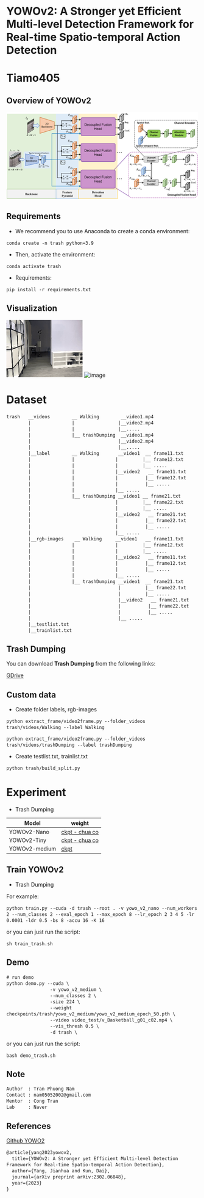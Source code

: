 # YOWOv2: A Stronger yet Efficient Multi-level Detection Framework for Real-time Spatio-temporal Action Detection
# Tiamo405
## Overview of YOWOv2
![image](./img_files/yowov2.png)
## 

## Requirements
- We recommend you to use Anaconda to create a conda environment:
```Shell
conda create -n trash python=3.9
```

- Then, activate the environment:
```Shell
conda activate trash
```

- Requirements:
```Shell
pip install -r requirements.txt 
```

## Visualization

![image](./img_files/trash_0001.gif)
![image](./img_files/Walking_0000.gif)

# Dataset
```
trash   __videos        __ Walking        __video1.mp4
        |               |                |__video2.mp4  
        |               |                |__.....
        |               |__ trashDumping  __video1.mp4
        |                                |__video2.mp4  
        |                                |__.....   
        |__label        __ Walking       __video1  __ frame11.txt
        |               |               |         |__ frame12.txt
        |               |               |         |__ .....        
        |               |               |__video2   __ frame11.txt
        |               |               |          |__ frame12.txt
        |               |               |          |__ .....
        |               |               |__ .....
        |               |__ trashDumping __video1 __ frame21.txt
        |                               |         |__ frame22.txt
        |                               |         |__ .....        
        |                               |__video2   __ frame21.txt
        |                               |          |__ frame22.txt
        |                               |          |__ .....
        |                               |__ .....    
        |__rgb-images    __ Walking     __video1   __ frame11.txt
        |               |               |         |__ frame12.txt
        |               |               |         |__ .....        
        |               |               |__video2   __ frame11.txt
        |               |               |          |__ frame12.txt
        |               |               |          |__ .....
        |               |               |__ .....
        |               |__ trashDumping __video1  __ frame21.txt
        |                                |         |__ frame22.txt
        |                                |         |__ .....        
        |                                |__video2   __ frame21.txt
        |                                |          |__ frame22.txt
        |                                |          |__ .....
        |                                |__ .....    
        |__testlist.txt
        |__trainlist.txt                
```
## Trash Dumping
You can download **Trash Dumping** from the following links:

[GDrive](https://github.com/tiamo405/Trash-Dumping)
## Custom data
* Create folder labels, rgb-images
```Shell
python extract_frame/video2frame.py --folder_videos trash/videos/Walking --label Walking
```
```Shell
python extract_frame/video2frame.py --folder_videos trash/videos/trashDumping --label trashDumping
```
* Create testlist.txt, trainlist.txt
```Shell
python trash/build_split.py
```

# Experiment

* Trash Dumping
  
|     Model      |   weight |
|----------------|----------|
|  YOWOv2-Nano   | [ckpt - chua co]() |
|  YOWOv2-Tiny   | [ckpt - chua co]() |
|  YOWOv2-medium | [ckpt](https://drive.google.com/file/d/1V6cENAtE7Tidxj1P01ixnIbzNVb6WtNf/view?usp=share_link) |


## Train YOWOv2
* Trash Dumping

For example:

```Shell
python train.py --cuda -d trash --root . -v yowo_v2_nano --num_workers 2 --num_classes 2 --eval_epoch 1 --max_epoch 8 --lr_epoch 2 3 4 5 -lr 0.0001 -ldr 0.5 -bs 8 -accu 16 -K 16
```

or you can just run the script:

```Shell
sh train_trash.sh
```

## Demo
```Shell
# run demo
python demo.py --cuda \
                -v yowo_v2_medium \
                --num_classes 2 \
                -size 224 \
                --weight checkpoints/trash/yowo_v2_medium/yowo_v2_medium_epoch_50.pth \
                --video video_test/v_Basketball_g01_c02.mp4 \
                --vis_thresh 0.5 \
                -d trash \
```
or you can just run the script:
```Shell
bash demo_trash.sh
```
## Note
```
Author  : Tran Phuong Nam
Contact : nam05052002@gmail.com
Mentor  : Cong Tran
Lab     : Naver
```


## References

[Github YOWO2](https://github.com/yjh0410/YOWOv2)
```
@article{yang2023yowov2,
  title={YOWOv2: A Stronger yet Efficient Multi-level Detection Framework for Real-time Spatio-temporal Action Detection},
  author={Yang, Jianhua and Kun, Dai},
  journal={arXiv preprint arXiv:2302.06848},
  year={2023}
}
```

